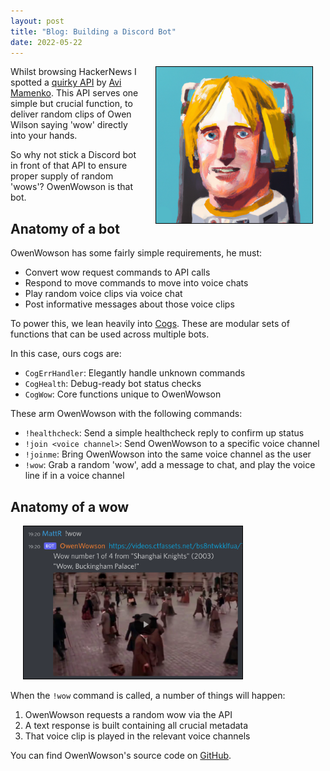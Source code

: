 ```yaml
---
layout: post
title: "Blog: Building a Discord Bot"
date: 2022-05-22
---
```


[<img style="float: right; border: 1px solid black" alt="Bot logo" hspace="20" src="/assets/posts/owenwowson/owenwowson.png" width="250px">](/assets/posts/owenwowson/owenwowson.png)

Whilst browsing HackerNews I spotted a [quirky API](https://owen-wilson-wow-api.onrender.com/) by [Avi Mamenko](https://twitter.com/AviMamenko). This API serves one simple but crucial function, to deliver random clips of Owen Wilson saying 'wow' directly into your hands.

So why not stick a Discord bot in front of that API to ensure proper supply of random 'wows'? OwenWowson is that bot.

## Anatomy of a bot
OwenWowson has some fairly simple requirements, he must:

- Convert wow request commands to API calls
- Respond to move commands to move into voice chats
- Play random voice clips via voice chat
- Post informative messages about those voice clips

To power this, we lean heavily into [Cogs](https://discordpy.readthedocs.io/en/stable/ext/commands/cogs.html). These are modular sets of functions that can be used across multiple bots.

In this case, ours cogs are:
- `CogErrHandler`: Elegantly handle unknown commands
- `CogHealth`: Debug-ready bot status checks
- `CogWow`: Core functions unique to OwenWowson

These arm OwenWowson with the following commands:
- `!healthcheck`: Send a simple healthcheck reply to confirm up status
- `!join <voice channel>`: Send OwenWowson to a specific voice channel
- `!joinme`: Bring OwenWowson into the same voice channel as the user
- `!wow`: Grab a random 'wow', add a message to chat, and play the voice line if in a voice channel

## Anatomy of a wow

[<img style="border: 1px solid black" alt="Example !wow" hspace="20" src="/assets/posts/owenwowson/example_wow.png" width="350px">](/assets/posts/owenwowson/example_wow.png)

When the `!wow` command is called, a number of things will happen:

1. OwenWowson requests a random wow via the API
2. A text response is built containing all crucial metadata
3. That voice clip is played in the relevant voice channels

You can find OwenWowson's source code on [GitHub](https://github.com/mattravenhall/OwenWowson).
